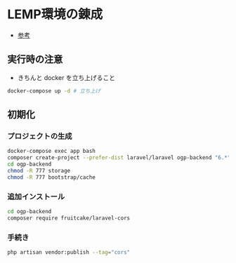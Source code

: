 # LEMP環境の錬成

- [参考](https://www.membersedge.co.jp/blog/laravel-development-environment-with-docker-compose/)

## 実行時の注意

- きちんと docker を立ち上げること

```sh
docker-compose up -d # 立ち上げ
```

## 初期化

### プロジェクトの生成

```sh
docker-compose exec app bash
composer create-project --prefer-dist laravel/laravel ogp-backend "6.*"
cd ogp-backend
chmod -R 777 storage
chmod -R 777 bootstrap/cache
```

### 追加インストール

```sh
cd ogp-backend
composer require fruitcake/laravel-cors
```

### 手続き

```sh
php artisan vendor:publish --tag="cors"
```
